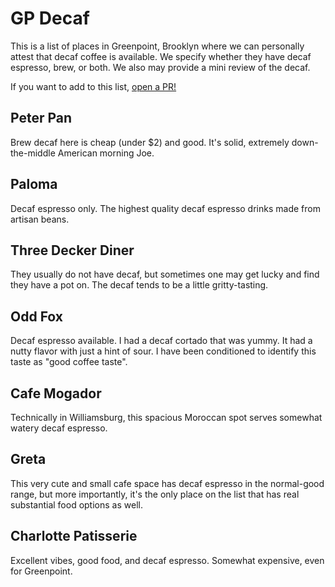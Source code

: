 # GP Decaf

This is a list of places in Greenpoint, Brooklyn where we can personally attest that decaf coffee is available. We specify whether they have decaf espresso, brew, or both. We also may provide a mini review of the decaf.

If you want to add to this list, [open a PR!](https://github.com/mathslug/gpdecaf.info/)

## Peter Pan

Brew decaf here is cheap (under $2) and good. It's solid, extremely down-the-middle American morning Joe.

## Paloma

Decaf espresso only. The highest quality decaf espresso drinks made from artisan beans.

## Three Decker Diner

They usually do not have decaf, but sometimes one may get lucky and find they have a pot on. The decaf tends to be a little gritty-tasting.

## Odd Fox

Decaf espresso available. I had a decaf cortado that was yummy. It had a nutty flavor with just a hint of sour. I have been conditioned to identify this taste as "good coffee taste".

## Cafe Mogador

Technically in Williamsburg, this spacious Moroccan spot serves somewhat watery decaf espresso.

## Greta

This very cute and small cafe space has decaf espresso in the normal-good range, but more importantly, it's the only place on the list that has real substantial food
options as well.

## Charlotte Patisserie

Excellent vibes, good food, and decaf espresso. Somewhat expensive, even for Greenpoint.
